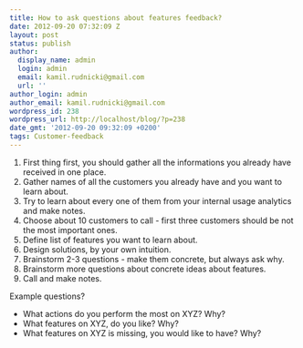 ```yaml
---
title: How to ask questions about features feedback?
date: 2012-09-20 07:32:09 Z
layout: post
status: publish
author:
  display_name: admin
  login: admin
  email: kamil.rudnicki@gmail.com
  url: ''
author_login: admin
author_email: kamil.rudnicki@gmail.com
wordpress_id: 238
wordpress_url: http://localhost/blog/?p=238
date_gmt: '2012-09-20 09:32:09 +0200'
tags: Customer-feedback
---
```


<div>
<ol>
<li><span>First thing first, you should gather all the informations you already have received in one place.</span></li>
<li><span>Gather names of all the customers you already have and you want to learn about.</span></li>
<li><span>Try to learn about every one of them from your internal usage analytics and make notes.</span></li>
<li><span>Choose about 10 customers to call - first three customers should be not the most important ones.</span></li>
<li>Define list of features you want to learn about.</li>
<li>Design solutions, by your own intuition.</li>
<li>Brainstorm 2-3 questions - make them concrete, but always ask why.</li>
<li>Brainstorm more questions about concrete ideas about features.</li>
<li>Call and make notes.</li>
</ol>
<div>Example questions?</div>
<div>
<ul>
<li>What actions do you perform the most on XYZ? Why?</li>
<li>What features on XYZ, do you like? Why?</li>
<li>What features on XYZ is missing, you would like to have? Why?</li>
</ul>
</div>
</div>
